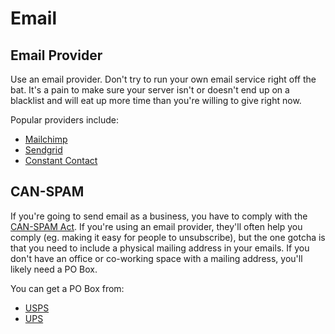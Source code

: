 # Email

## Email Provider

Use an email provider. Don't try to run your own email service right off the bat. It's a pain to make sure your server isn't or doesn't end up on a blacklist and will eat up more time than you're willing to give right now.

Popular providers include:
- [Mailchimp](https://mailchimp.com/)
- [Sendgrid](https://sendgrid.com/solutions/email-marketing/)
- [Constant Contact](https://www.constantcontact.com/index.jsp)

## CAN-SPAM

If you're going to send email as a business, you have to comply with the [CAN-SPAM Act](https://www.ftc.gov/tips-advice/business-center/guidance/can-spam-act-compliance-guide-business). If you're using an email provider, they'll often help you comply (eg. making it easy for people to unsubscribe), but the one gotcha is that you need to include a physical mailing address in your emails. If you don't have an office or co-working space with a mailing address, you'll likely need a PO Box.

You can get a PO Box from:
- [USPS](https://poboxes.usps.com/poboxonline/search/landingPage.do)
- [UPS](https://www.theupsstore.com/mailboxes/business-mailboxes)
